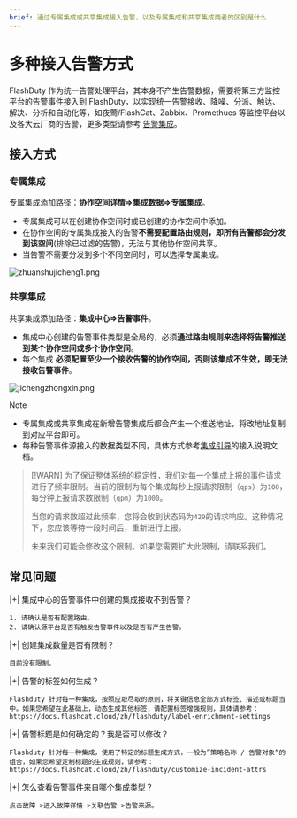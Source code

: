 ```yaml
---
brief: 通过专属集成或共享集成接入告警，以及专属集成和共享集成两者的区别是什么
---
```


# 多种接入告警方式

FlashDuty 作为统一告警处理平台，其本身不产生告警数据，需要将第三方监控平台的告警事件接入到 FlashDuty，以实现统一告警接收、降噪、分派、触达、解决、分析和自动化等，如夜莺/FlashCat、Zabbix、Promethues 等监控平台以及各大云厂商的告警，更多类型请参考 [告警集成](https://docs.flashcat.cloud/zh/flashduty/custom-alert-integration-guide)。

## 接入方式

### 专属集成
专属集成添加路径：**协作空间详情=>集成数据=>专属集成**。
- 专属集成可以在创建协作空间时或已创建的协作空间中添加。
- 在协作空间的专属集成接入的告警**不需要配置路由规则，即所有告警都会分发到该空间**(排除已过滤的告警)，无法与其他协作空间共享。
- 当告警不需要分发到多个不同空间时，可以选择专属集成。

![zhuanshujicheng1.png](https://fcdoc.github.io/img/OjUArE19Yq2a3UdlhEmLR_3NvXfy2pvEnGf2ZYBpIxE.avif)

### 共享集成
共享集成添加路径：**集成中心=>告警事件**。
- 集成中心创建的告警事件类型是全局的，必须**通过路由规则来选择将告警推送到某个协作空间或多个协作空间**。
- 每个集成 **必须配置至少一个接收告警的协作空间，否则该集成不生效，即无法接收告警事件**。

![jichengzhongxin.png](https://fcdoc.github.io/img/Ag1OnefntjpAjD-qq6fCgotIHvpQl1F-G2kc9VC7WAs.avif)

> [!NOTE]
> - 专属集成或共享集成在新增告警集成后都会产生一个推送地址，将改地址复制到对应平台即可。
> - 每种告警事件源接入的数据类型不同，具体方式参考[集成引导](https://docs.flashcat.cloud/zh/flashduty/custom-alert-integration-guide)的接入说明文档。

> [!WARN]
> 为了保证整体系统的稳定性，我们对每一个集成上报的事件请求进行了频率限制。当前的限制为每个集成每秒上报请求限制（`qps`）为`100`，每分钟上报请求数限制（`qpm`）为`1000`。
>
> 当您的请求数超过此频率，您将会收到状态码为`429`的请求响应。这种情况下，您应该等待一段时间后，重新进行上报。
>
> 未来我们可能会修改这个限制。如果您需要扩大此限制，请联系我们。

## 常见问题

|+| 集成中心的告警事件中创建的集成接收不到告警？

    1. 请确认是否有配置路由。
    2. 请确认源平台是否有触发告警事件以及是否有产生告警。

|+| 创建集成数量是否有限制？

    目前没有限制。

|+| 告警的标签如何生成？

    Flashduty 针对每一种集成，按照应取尽取的原则，将关键信息全部方式标签、描述或标题当中。如果您希望在此基础上，动态生成其他标签，请配置标签增强规则，具体请参考：https://docs.flashcat.cloud/zh/flashduty/label-enrichment-settings

|+| 告警标题是如何确定的？我是否可以修改？

    Flashduty 针对每一种集成，使用了特定的标题生成方式，一般为”策略名称 / 告警对象“的组合，如果您希望定制标题的生成规则，请参考：https://docs.flashcat.cloud/zh/flashduty/customize-incident-attrs

|+| 怎么查看告警事件来自哪个集成类型？

    点击故障->进入故障详情->关联告警->告警来源。